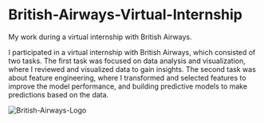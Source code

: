 # British-Airways-Virtual-Internship
My work during a virtual internship with British Airways.

I participated in a virtual internship with British Airways, which consisted of two tasks. The first task was focused on data analysis and visualization, where I reviewed and visualized data to gain insights. The second task was about feature engineering, where I transformed and selected features to improve the model performance, and building predictive models to make predictions based on the data.

![British-Airways-Logo](https://user-images.githubusercontent.com/45523231/212746605-29d22adc-28eb-454b-8c74-5a1882aae002.png)
